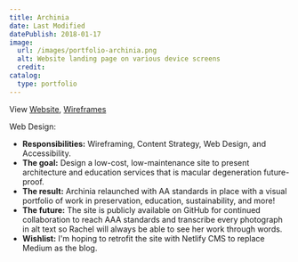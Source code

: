 ```yaml
---
title: Archinia
date: Last Modified
datePublish: 2018-01-17
image:
  url: /images/portfolio-archinia.png
  alt: Website landing page on various device screens
  credit:
catalog:
  type: portfolio
---
```


View [Website](https://archinia.com), [Wireframes](https://drive.google.com/file/u/1/d/1hDpG3fLnHwBLyVFbOk0TRZGnIMIM5VAg/view?usp=drive_open)

Web Design:

- **Responsibilities:** Wireframing, Content Strategy, Web Design, and Accessibility.
- **The goal:** Design a low-cost, low-maintenance site to present architecture and education services that is macular degeneration future-proof.
- **The result:** Archinia relaunched with AA standards in place with a visual portfolio of work in preservation, education, sustainability, and more!
- **The future:** The site is publicly available on GitHub for continued collaboration to reach AAA standards and transcribe every photograph in alt text so Rachel will always be able to see her work through words.
- **Wishlist:** I'm hoping to retrofit the site with Netlify CMS to replace Medium as the blog.
